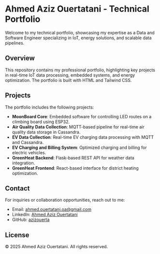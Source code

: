# Ahmed Aziz Ouertatani - Technical Portfolio

Welcome to my technical portfolio, showcasing my expertise as a Data and Software Engineer specializing in IoT, energy solutions, and scalable data pipelines.

## Overview
This repository contains my professional portfolio, highlighting key projects in real-time IoT data processing, embedded systems, and energy optimization. The portfolio is built with HTML and Tailwind CSS.

## Projects
The portfolio includes the following projects:
- **MoonBoard Core**: Embedded software for controlling LED routes on a climbing board using ESP32.
- **Air Quality Data Collection**: MQTT-based pipeline for real-time air quality data storage in Cassandra.
- **EV Data Collection**: Real-time EV charging data processing with MQTT and Cassandra.
- **EV Charging and Billing System**: Optimized charging and billing for electric vehicles.
- **GreenHeat Backend**: Flask-based REST API for weather data integration.
- **GreenHeat Frontend**: React-based interface for district heating optimization.

## Contact
For inquiries or collaboration opportunities, reach out to me:
- Email: [ahmed.ouertatani.oa@gmail.com](mailto:ahmed.ouertatani.oa@gmail.com)
- LinkedIn: [Ahmed Aziz Ouertatani](https://www.linkedin.com/in/ahmed-aziz-ouertatani/)
- GitHub: [azizouerta](https://github.com/azizouerta)

## License
© 2025 Ahmed Aziz Ouertatani. All rights reserved.
